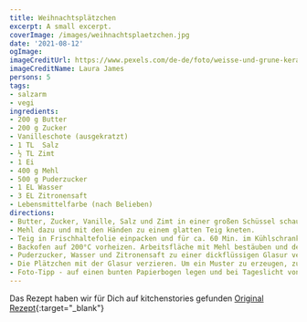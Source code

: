 ```yaml
---
title: Weihnachtsplätzchen
excerpt: A small excerpt.
coverImage: /images/weihnachtsplaetzchen.jpg
date: '2021-08-12'
ogImage:
imageCreditUrl: https://www.pexels.com/de-de/foto/weisse-und-grune-keramikkatzenfigur-6102548/
imageCreditName: Laura James
persons: 5
tags:
- salzarm
- vegi
ingredients:
- 200 g Butter
- 200 g Zucker
- Vanilleschote (ausgekratzt)
- 1 TL  Salz
- ½ TL Zimt
- 1 Ei
- 400 g Mehl
- 500 g Puderzucker
- 1 EL Wasser
- 3 EL Zitronensaft
- Lebensmittelfarbe (nach Belieben)
directions:
- Butter, Zucker, Vanille, Salz und Zimt in einer großen Schüssel schaumig schlagen. Anschließend Ei dazugeben und vermengen.
- Mehl dazu und mit den Händen zu einem glatten Teig kneten.
- Teig in Frischhaltefolie einpacken und für ca. 60 Min. im Kühlschrank ruhen lassen.
- Backofen auf 200°C vorheizen. Arbeitsfläche mit Mehl bestäuben und den Teig ca. 5 mm dick ausrollen. In gewünschter Form ausstechen und auf ein mit Backpapier ausgelegtes Backblech legen und für ca. 10 Min. backen, bis die Ränder goldbraun sind. Aus dem Backofen nehmen und auskühlen lassen.
- Puderzucker, Wasser und Zitronensaft zu einer dickflüssigen Glasur verrühren. Sie sollte sehr langsam vom Löffel laufen. Wenn die Glasur zu dick ist, etwas Wasser dazugeben bis die gewünschte Konsistenz erreicht ist. Mit Farbe - Glasur auf mehere Schüsseln aufteilen und den Inhalt jeder Schüssel mit einer anderen Lebensmittelfarbe einfärben. Jede Glasur in einen eigenen Spritzbeutel mit Tülle füllen.
- Die Plätzchen mit der Glasur verzieren. Um ein Muster zu erzeugen, zunächst eine Grundschicht Glasur auftragen. Anschließend mit einer Glasur in einer anderen Farbe Linien oder Punkte darauf setzen. Über Nacht trocknen lassen.
- Foto-Tipp - auf einen bunten Papierbogen legen und bei Tageslicht von oben fotografieren.
---
```

Das Rezept haben wir für Dich auf kitchenstories gefunden [Original Rezept](
https://www.kitchenstories.com/de/rezepte/verzierte-weihnachtsplatzchen){:target="_blank"}